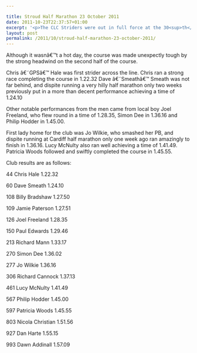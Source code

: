 ```yaml
---

title: Stroud Half Marathon 23 October 2011
date: 2011-10-23T22:37:57+01:00
excerpt: '<p>The CLC Striders were out in full force at the 30<sup>th</sup>Stroud half marathon on 23 October 2011.</p>'
layout: post
permalink: /2011/10/stroud-half-marathon-23-october-2011/
---
```

</p> 

Although it wasnâ€™t a hot day, the course was made unexpectly tough by the strong headwind on the second half of the course.

Chris â€˜GPSâ€™ Hale was first strider across the line. Chris ran a strong race completing the course in 1.22.32 Dave â€˜Smeathâ€™ Smeath was not far behind, and dispite running a very hilly half marathon only two weeks previously put in a more than decent performance achieving a time of 1.24.10

Other notable performances from the men came from local boy Joel Freeland, who flew round in a time of 1.28.35, Simon Dee in 1.36.16 and Philip Hodder in 1.45.00.

First lady home for the club was Jo Wilkie, who smashed her PB, and dispite running at Cardiff half marathon only one week ago ran amazingly to finish in 1.36.16. Lucy McNulty also ran well achieving a time of 1.41.49. Patricia Woods followed and swiftly completed the course in 1.45.55.

Club results are as follows:

44 Chris Hale 1.22.32

60 Dave Smeath 1.24.10

108 Billy Bradshaw 1.27.50

109 Jamie Paterson 1.27.51

126 Joel Freeland 1.28.35

150 Paul Edwards 1.29.46

213 Richard Mann 1.33.17

270 Simon Dee 1.36.02

277 Jo Wilkie 1.36.16

306 Richard Cannock 1.37.13

461 Lucy McNulty 1.41.49

567 Philip Hodder 1.45.00

597 Patricia Woods 1.45.55

803 Nicola Christian 1.51.56

927 Dan Harte 1.55.15

993 Dawn Addinall 1.57.09</p>